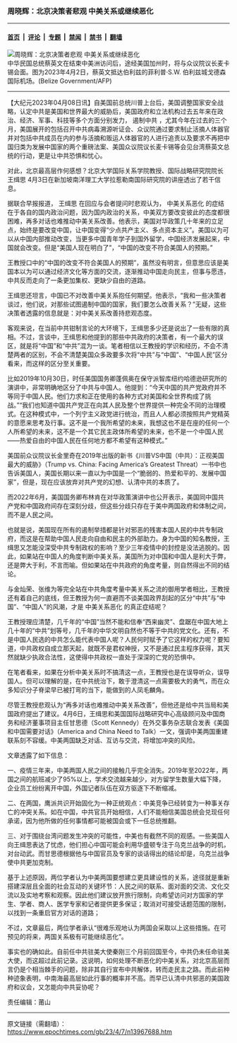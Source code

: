 ### 周晓辉：北京决策者悲观 中美关系或继续恶化

---

#### [首页](../../../..?n13967688) &nbsp;|&nbsp; [评论](../../../../../epoch-comment?n13967688) &nbsp;|&nbsp; [专题](../../../../../epoch-special?n13967688) &nbsp;|&nbsp; [禁闻](../../../../../epoch-news?n13967688) &nbsp;|&nbsp; [禁书](../../../../../books?n13967688) &nbsp;|&nbsp; [翻墙](https://github.com/gfw-breaker/nogfw/blob/master/README.md?n13967688)


<div><img alt="周晓辉：北京决策者悲观 中美关系或继续恶化" class="attachment-djy_600_400 size-djy_600_400 wp-post-image" src="https://i.epochtimes.com/assets/uploads/2023/04/id13964553-000_33CJ99U-600x400.jpg"/>
<div class="caption">
 中华民国总统蔡英文在结束中美洲访问后，途经美国加州时，将与众议院议长麦卡锡会面。图为2023年4月2日，蔡英文抵达伯利兹的菲利普·S.W. 伯利兹城戈德森国际机场。(Belize Government/AFP)
</div></div><hr/><div class="post_content" id="artbody" itemprop="articleBody">
 <!-- article content begin -->
 <p>
  【大纪元2023年04月08日讯】自美国前总统川普上台后，美国调整国家安全战略，认定中共是美国和世界最大的威胁后，美国政府和立法机构过去五年来在政治、经济、军事、科技等多个方面分别发力，
  <ok href="https://www.epochtimes.com/gb/tag/%E9%81%8F%E5%88%B6%E4%B8%AD%E5%85%B1.html">
   遏制中共
  </ok>
  ，尤其今年在过去的三个月，美国展开的包括召开中共病毒溯源听证会、众议院通过要求制止活摘人体器官并对包括中共成员在内的参与活摘和贩运人体器官的人进行追责以及要求不再把中国归类为发展中国家的两个重磅法案、美国众议院议长麦卡锡等会见台湾蔡英文总统的行动，更是让中共恐惧和忧心。
 </p>
 <p>
  对此，北京最高层作何感想？北京大学国际关系学院教授、国际战略研究院院长
  <ok href="https://www.epochtimes.com/gb/tag/%E7%8E%8B%E7%BC%89%E6%80%9D.html">
   王缉思
  </ok>
  4月3日在新加坡南洋理工大学拉惹勒南国际研究院的讲座透出了若干信息。
 </p>
 <p>
  据联合早报报道，
  <ok href="https://www.epochtimes.com/gb/tag/%E7%8E%8B%E7%BC%89%E6%80%9D.html">
   王缉思
  </ok>
  在回应与会者提问时悲观认为，
  <ok href="https://www.epochtimes.com/gb/tag/%E4%B8%AD%E7%BE%8E%E5%85%B3%E7%B3%BB%E6%81%B6%E5%8C%96.html">
   中美关系恶化
  </ok>
  的症结在于各自的国内政治问题，因为国内政治的关系，中美双方要改变彼此的态度都很困难，再多对话也难推动中美关系改善。他表示，美国对华政策几十年来的立足点，始终是要改变中国，让中国变得“少点共产主义、多点资本主义”。美国以为可以从中国内部推动改变，当更多中国青年学子到国外留学，中国经济发展起来，中国就会改变。但是“美国人现在明白了”，“中国的改变不符合美国人的预期。”
 </p>
 <p>
  王教授口中的“中国的改变不符合美国人的预期”，虽然没有明言，但意思应该是美国本以为可以通过经济文化等方面的交流，逐渐推动中国走向民主，但事与愿违，中共反而走向了一条更加集权、更缺少自由的道路。
 </p>
 <p>
  王缉思还坦言，中国已不对改善中美关系抱任何期望。他表示，“我和一些决策者谈过，他们说，对那些试图遏制中国的国家，我们要怎么改善关系？”无疑，这些决策者透露的信息就是：对中美关系改善持悲观态度。
 </p>
 <p>
  客观来说，在当前中共钳制言论的大环境下，王缉思多少还是说出了一些有限的真相。不过，言谈中，王缉思和他提到的那些中共政府的决策者，有一个最大的误区，就是将“中国”和“中共”混为一谈。笔者相信以王教授的学识和经历，不会不清楚两者的区别，不会不清楚美国众多政要多次将“中共”与“中国”、“中国人民”区分看来，而这样的区分至关重要。
 </p>
 <p>
  比如2019年10月30日，时任美国国务卿蓬佩奥在保守派智库纽约哈德逊研究所的演讲中，非常明确地区分了中共与中国人。他提到：“今天中国的共产党政府并不等同于中国人民。他们力求和正在使用的各种方式对美国和全世界构成了挑战。”“我们也知道中国共产党正在向其人民及整个世界提供一种完全不同的治理模式。在这种模式中，一个列宁主义政党进行统治，而且人人都必须按照共产党精英的意愿来思考及行事。这不是一个我所希望的未来，我想这也不是在座的任何一个人所希望的未来，这不是一个其它民主政体所希望的未来，也不是一个中国人民——热爱自由的中国人民在任何地方都不希望有这种模式。”
 </p>
 <p>
  美国前众议院议长金里奇在2019年出版的新书《川普VS中国（中共）：正视美国最大的威胁》（Trump vs. China: Facing America’s Greatest Threat）一书中也告诉美国人，美国长期以来一直以为中国是一个“脆弱的、热爱和平的、发展中国家”，但是，现在应该放弃对共产党的幻想、认清中共的本质了。
 </p>
 <p>
  而2022年6月，美国国务卿布林肯在对华政策演讲中也公开表示，美国同中国共产党和中国政府间存在深刻分歧，但这些分歧只存在于美中两国政府和体制之间，而不是人民之间。
 </p>
 <p>
  也就是说，美国现在所有的遏制举措都是针对邪恶的残害本国人民的中共专制政府，而这是在帮助中国人民走向自由和民主的外部助力。身为中国的知名教授，王缉思又怎能没深受中共专制政权的影响？至少三年疫情中的封控是没法逃脱的。因此，如果站在中国人的角度判断中美关系，美国所为对中国和中国人是利大于弊，还是弊大于利，不言而喻。但如果站在中共政府的角度考量，则自然得出不同的结论。
 </p>
 <p>
  与金灿荣、张维为等完全站在中共角度考量中美关系之流的御用学者相比，王教授还有着自己的底线，但王教授为何一直避而不谈美国政界刮起的区分“中共”与“中国”、“中国人”的风潮，才是
  <ok href="https://www.epochtimes.com/gb/tag/%E4%B8%AD%E7%BE%8E%E5%85%B3%E7%B3%BB%E6%81%B6%E5%8C%96.html">
   中美关系恶化
  </ok>
  的真正症结呢？
 </p>
 <p>
  王教授理应清楚，几千年的“中国”当然不能和信奉“西来幽灵”、盘踞在中国大地上几十年的“中共”划等号，几千年的中华文明自然也不等于中共的党文化。还有，不是中国人民选的中共怎么能代表中国人呢？人民何时赋予了它这样的权力呢？要知道，中共政权自成立那天起，就既不是君权神授，又不是通过民主程序获得，其天然就缺少执政合法性，这使得中共政权一直处于深深的亡党的恐惧中。
 </p>
 <p>
  在笔者看来，如果在分析中美关系时不搞清这一点，王教授也是在误导听众，误导国人。但可以理解的是，在中共统治下，敢于澄清这一点需要极大的勇气，而在众多知识分子脊梁早已被打弯的当下，能做到的人凤毛麟角。
 </p>
 <p>
  尽管王教授悲观认为“再多对话也难推动中美关系改善”，但他还是给中共当局和美国政府提出了建议。4月6日，王缉思和美国国际战略研究中心高级顾问及中国商务和经济董事项目主任甘思德（Scott Kennedy）在外交事务杂志联合发表《美国和中国需要对话》（America and China Need to Talk）一文，强调中美两国重建联系刻不容缓。中美两国缺乏对话、互访与交流，将增加冲突的风险。
 </p>
 <p>
  文章透露了如下信息：
 </p>
 <p>
  一、疫情三年来，中美两国人民之间的接触几乎完全消失。2019年至2022年，两国之间的航班减少了95%以上，学术交流越来越少，对方留学生数量大幅下降，企业员工纷纷离开中国，外国记者队伍在双方驱逐下不断缩减。
 </p>
 <p>
  二、在两国，鹰派共识开始固化为一种正统观点：中美竞争已经转变为一种事关存亡的冲突关系。如在中国，中共官员开始相信，人们不能相信美国总统会兑现任何承诺，因为他所做的任何事情都可能被国会或下一任总统推翻。
 </p>
 <p>
  三、对于围绕台湾问题发生冲突的可能性，中美也有截然不同的观感。一些美国人向王缉思表达了忧虑，他们担心中国可能会利用华盛顿专注于乌克兰战争的时机，对台动武。而甘思德根据他与中国官员及专家的谈话得出的结论却是，乌克兰战争使中共更加克制。
 </p>
 <p>
  基于上述原因，两位学者认为中美两国要想建立更具建设性的关系，途径就是重新搭建深层且全面的社会互动的关键环节：人民之间的联系、面对面的交流、文化交流以及实地考察和观察。因此他们建议放开旅行限制，向希望访问对方国家的学生、学者、商人、医学专家和记者提供更多保证；取消对可接受话题范围的限制，以找到一条重启官方对话的道路；
 </p>
 <p>
  不过，文章最后，两位学者承认“很难乐观地认为两国会采取以上这些措施。在可预见的将来，两国关系极有可能继续恶化”。
 </p>
 <p>
  事实也的确如此。自前任中共驻美大使秦刚三个月前回国至今，中共仍未任命驻美大使，而这超过此前记录。这说明，如何处理不断恶化的中美关系，对北京高层而言仍是个相当棘手的问题，除非其自行宣布中共解体，转而走民主之路。而此前种种迹象表明，中南海最高层如此行事的概率并不高。而早已认清中共邪恶的美国政府和议会，又怎能向中共妥协呢？
 </p>
 <p>
  责任编辑：莆山
 </p>
 <!-- article content end -->
 <div id="below_article_ad">
 </div>
</div>


---

原文链接（需翻墙）：https://www.epochtimes.com/gb/23/4/7/n13967688.htm